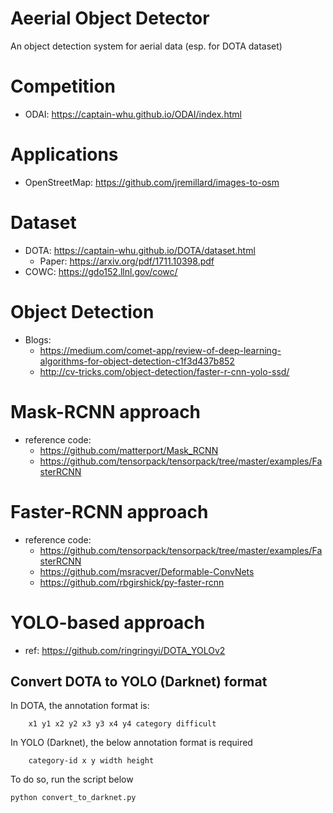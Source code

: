 # Aeerial Object Detector
An object detection system for aerial data (esp. for DOTA dataset)

# Competition
- ODAI: https://captain-whu.github.io/ODAI/index.html

# Applications
- OpenStreetMap: https://github.com/jremillard/images-to-osm

# Dataset
- DOTA: https://captain-whu.github.io/DOTA/dataset.html
    - Paper: https://arxiv.org/pdf/1711.10398.pdf
- COWC: https://gdo152.llnl.gov/cowc/

# Object Detection
- Blogs: 
    - https://medium.com/comet-app/review-of-deep-learning-algorithms-for-object-detection-c1f3d437b852
    - http://cv-tricks.com/object-detection/faster-r-cnn-yolo-ssd/

# Mask-RCNN approach
- reference code:
    - https://github.com/matterport/Mask_RCNN
    - https://github.com/tensorpack/tensorpack/tree/master/examples/FasterRCNN

# Faster-RCNN approach
- reference code: 
    - https://github.com/tensorpack/tensorpack/tree/master/examples/FasterRCNN
    - https://github.com/msracver/Deformable-ConvNets
    - https://github.com/rbgirshick/py-faster-rcnn

# YOLO-based approach 
- ref: https://github.com/ringringyi/DOTA_YOLOv2

## Convert DOTA to YOLO (Darknet) format
In DOTA, the annotation format is:
```
    x1 y1 x2 y2 x3 y3 x4 y4 category difficult
```
In YOLO (Darknet), the below annotation format is required
```
    category-id x y width height
```

To do so, run the script below
```
python convert_to_darknet.py
```
